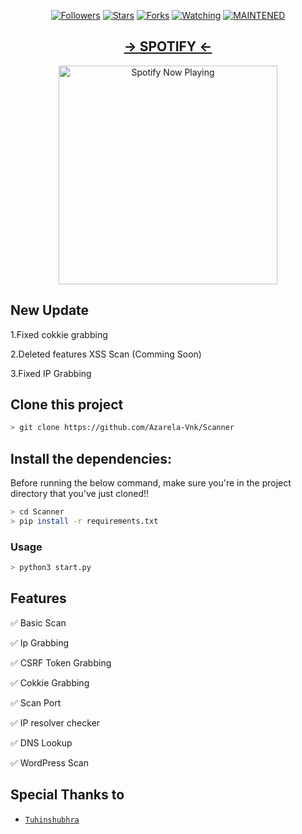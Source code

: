 
<p align="center">
<a href="https://github.com/Azarela-Vnk/followers"><img title="Followers" src="https://img.shields.io/github/followers/Scanner?color=blue&style=flat-square"></a>
<a href="https://github.com/Azarela-Vnk/Scanner/stargazers/"><img title="Stars" src="https://img.shields.io/github/stars/Azarela-Vnk/Scanner?color=red&style=flat-square"></a>
<a href="https://github.com/Azarela-Vnk/megumin-bot/network/members"><img title="Forks" src="http://img.shields.io/github/forks/Azarela-Vnk/Scanner?color=red&style=flat-square"></a>
<a href="https://github.com/Azarela-Vnk/Scanner/watchers"><img title="Watching" src="https://img.shields.io/github/watchers/Azarela-Vnk/Scanner?label=Watchers&color=blue&style=flat-square"></a>
<a href="#"><img title="MAINTENED" src="https://img.shields.io/badge/MAINTENED-YES-blue.svg"</a>
</p>

</p>
<h2 align="center">-> SPOTIFY <-</h2>
<p align="center">
  <a href="https://open.spotify.com/track/5rRAOgZOAqHwUMwVAXkUYU?si=66_j1Qi3SWWI4yJLNQVQcQ" target="_blank"><img src="https://now-playing-on-spotify.vercel.app/api/spotify" alt="Spotify Now Playing" width="350"/></a>
</p>

## New Update
1.Fixed cokkie grabbing 

2.Deleted features XSS Scan (Comming Soon) 

3.Fixed IP Grabbing 

## Clone this project

```bash
> git clone https://github.com/Azarela-Vnk/Scanner
```

## Install the dependencies:
Before running the below command, make sure you're in the project directory that
you've just cloned!!

```bash
> cd Scanner
> pip install -r requirements.txt
```

### Usage
```bash
> python3 start.py
```


## Features

✅ Basic Scan

✅ Ip Grabbing

✅ CSRF Token Grabbing 

✅ Cokkie Grabbing

✅ Scan Port

✅ IP resolver checker

✅ DNS Lookup

✅ WordPress Scan

## Special Thanks to
* [`Tuhinshubhra`](https://github.com/Tuhinshubhra)
